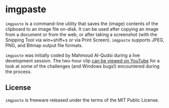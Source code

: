 # imgpaste

`imgpaste` is a command-line utility that saves the (image) contents of the clipboard to an image file on-disk. It can be used after copying an image from a document or from the web, or after taking a screenshot (with the Snipping Tool via win+shift+s or via Print Screen). `imgpaste` supports JPEG, PNG, and Bitmap output file formats.

`imgpaste` was initially coded by Mahmoud Al-Qudsi during a live development session. The two-hour clip [can be viewed on YouTube](https://www.youtube.com/watch?v=HkIuXQytmOA) for a look at some of the challenges (and Windows bugs!) encountered during the process.

## License

`imgpaste` is freeware released under the terms of the MIT Public License.
